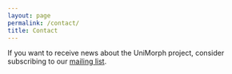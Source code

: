 ```yaml
---
layout: page
permalink: /contact/
title: Contact
---
```


If you want to receive news about the UniMorph project, consider subscribing to our [mailing list](https://groups.google.com/d/forum/unimorph).